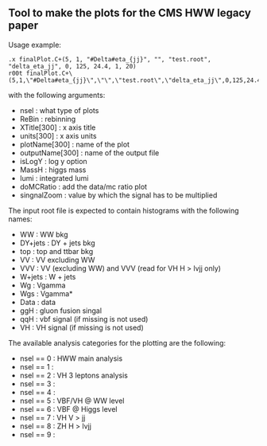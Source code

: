 Tool to make the plots for the CMS HWW legacy paper
---------------------------------------------------

Usage example:

```
.x finalPlot.C+(5, 1, "#Delta#eta_{jj}", "", "test.root", "delta_eta_jj", 0, 125, 24.4, 1, 20)
r00t finalPlot.C+\(5,1,\"#Delta#eta_{jj}\",\"\",\"test.root\",\"delta_eta_jj\",0,125,24.4,1,20\)
```

with the following arguments:

- nsel : what type of plots
- ReBin : rebinning
- XTitle[300] : x axis title
- units[300] : x axis units
- plotName[300] : name of the plot
- outputName[300] : name of the output file
- isLogY : log y option
- MassH : higgs mass
- lumi : integrated lumi
- doMCRatio : add the data/mc ratio plot 
- singnalZoom : value by which the signal has to be multiplied


The input root file is expected to contain histograms with the following names:

- WW       : WW bkg
- DY+jets  : DY + jets bkg
- top      : top and ttbar bkg
- VV       : VV excluding WW
- VVV      : VV (excluding WW) and VVV (read for VH H > lvjj only)
- W+jets   : W + jets
- Wg       : Vgamma
- Wgs      : Vgamma*
- Data     : data
- ggH      : gluon fusion singal
- qqH      : vbf signal (if missing is not used)
- VH       : VH signal (if missing is not used)

The available analysis categories for the plotting are the following:

- nsel == 0 : HWW main analysis
- nsel == 1 :
- nsel == 2 : VH 3 leptons analysis
- nsel == 3 :
- nsel == 4 :
- nsel == 5 : VBF/VH @ WW level
- nsel == 6 : VBF @ Higgs level
- nsel == 7 : VH V > jj
- nsel == 8 : ZH H > lvjj
- nsel == 9 :
